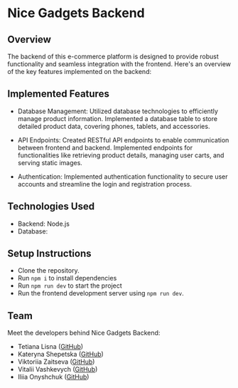 # Nice Gadgets Backend

## Overview

The backend of this e-commerce platform is designed to provide robust functionality and seamless integration with the frontend. Here's an overview of the key features implemented on the backend:

## Implemented Features

- Database Management: Utilized database technologies to efficiently manage product information. Implemented a database table to store detailed product data, covering phones, tablets, and accessories.

- API Endpoints: Created RESTful API endpoints to enable communication between frontend and backend. Implemented endpoints for functionalities like retrieving product details, managing user carts, and serving static images.

- Authentication: Implemented authentication functionality to secure user accounts and streamline the login and registration process.

## Technologies Used

- Backend: Node.js
- Database:

## Setup Instructions

- Clone the repository.
- Run `npm i` to install dependencies
- Run `npm run dev` to start the project
- Run the frontend development server using `npm run dev`.

## Team

Meet the developers behind Nice Gadgets Backend:

- Tetiana Lisna ([GitHub](https://github.com/Vasya564))
- Kateryna Shepetska ([GitHub](https://github.com/kshepetska))
- Viktoriia Zaitseva ([GitHub](https://github.com/ViktoriiaRepo))
- Vitalii Vashkevych ([GitHub](https://github.com/VitaliiVashkevych))
- Iliia Onyshchuk ([GitHub](https://github.com/illya-onyshchuk))
